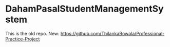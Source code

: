 # DahamPasalStudentManagementSystem
This is the old repo. New: https://github.com/ThilankaBowala/Professional-Practice-Project 
